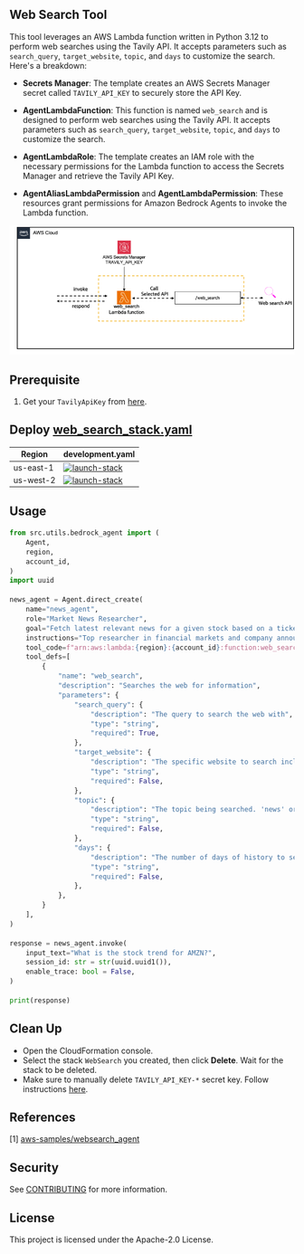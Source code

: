 ## Web Search Tool

This tool leverages an AWS Lambda function written in Python 3.12 to perform web searches using the Tavily API. It accepts parameters such as `search_query`, `target_website`, `topic`, and `days` to customize the search. Here's a breakdown:

- **Secrets Manager**: The template creates an AWS Secrets Manager secret called `TAVILY_API_KEY` to securely store the API Key.

- **AgentLambdaFunction**:  This function is named `web_search` and is designed to perform web searches using the Tavily API. It accepts parameters such as `search_query`, `target_website`, `topic`, and `days` to customize the search.

- **AgentLambdaRole**: The template creates an IAM role with the necessary permissions for the Lambda function to access the Secrets Manager and retrieve the Tavily API Key.

- **AgentAliasLambdaPermission** and **AgentLambdaPermission**: These resources grant permissions for Amazon Bedrock Agents to invoke the Lambda function.

![architecture](./architecture.png)

## Prerequisite

1. Get your `TavilyApiKey` from [here](https://docs.tavily.com/docs/gpt-researcher/getting-started).

## Deploy [web_search_stack.yaml](/src/shared/web_search/cfn_stacks/web_search_stack.yaml)

|   Region   | development.yaml |
| ---------- | ----------------- |
| us-east-1  | [![launch-stack](https://s3.amazonaws.com/cloudformation-examples/cloudformation-launch-stack.png)](https://console.aws.amazon.com/cloudformation/home?region=us-east-1#/stacks/new?stackName=WebSearch&templateURL=https://ws-assets-prod-iad-r-iad-ed304a55c2ca1aee.s3.us-east-1.amazonaws.com/1031afa5-be84-4a6a-9886-4e19ce67b9c2/tools/web_search_stack.yaml)|
| us-west-2  | [![launch-stack](https://s3.amazonaws.com/cloudformation-examples/cloudformation-launch-stack.png)](https://console.aws.amazon.com/cloudformation/home?region=us-west-2#/stacks/new?stackName=WebSearch&templateURL=https://ws-assets-prod-iad-r-pdx-f3b3f9f1a7d6a3d0.s3.us-west-2.amazonaws.com/1031afa5-be84-4a6a-9886-4e19ce67b9c2/tools/web_search_stack.yaml)|


## Usage

```python
from src.utils.bedrock_agent import (
    Agent,
    region,
    account_id,
)
import uuid

news_agent = Agent.direct_create(
    name="news_agent",
    role="Market News Researcher",
    goal="Fetch latest relevant news for a given stock based on a ticker.",
    instructions="Top researcher in financial markets and company announcements.",
    tool_code=f"arn:aws:lambda:{region}:{account_id}:function:web_search",
    tool_defs=[
        {
            "name": "web_search",
            "description": "Searches the web for information",
            "parameters": {
                "search_query": {
                    "description": "The query to search the web with",
                    "type": "string",
                    "required": True,
                },
                "target_website": {
                    "description": "The specific website to search including its domain name. If not provided, the most relevant website will be used",
                    "type": "string",
                    "required": False,
                },
                "topic": {
                    "description": "The topic being searched. 'news' or 'general'. Helps narrow the search when news is the focus.",
                    "type": "string",
                    "required": False,
                },
                "days": {
                    "description": "The number of days of history to search. Helps when looking for recent events or news.",
                    "type": "string",
                    "required": False,
                },
            },
        }
    ],
)

response = news_agent.invoke(
    input_text="What is the stock trend for AMZN?",
    session_id: str = str(uuid.uuid1()),
    enable_trace: bool = False,
)

print(response)
```

## Clean Up

- Open the CloudFormation console.
- Select the stack `WebSearch` you created, then click **Delete**. Wait for the stack to be deleted.
- Make sure to manually delete `TAVILY_API_KEY-*` secret key. Follow instructions [here](https://docs.aws.amazon.com/secretsmanager/latest/apireference/API_DeleteSecret.html).

## References

[1] [aws-samples/websearch_agent](https://github.com/aws-samples/websearch_agent)

## Security

See [CONTRIBUTING](CONTRIBUTING.md#security-issue-notifications) for more information.

## License

This project is licensed under the Apache-2.0 License.

